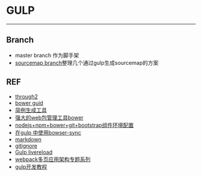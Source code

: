 #  GULP
----
## Branch
- master branch 作为脚手架
- [sourcemap branch](https://github.com/advence-liz/gulp/tree/sourcesmap)整理几个通过gulp生成sourcemap的方案
## REF
- [through2](https://github.com/rvagg/through2)
- <a href="https://github.com/bower/spec">bower guid</a>
- <a href="https://github.com/hawx1993/resume-master">简例生成工具</a>
- <a href="http://www.2cto.com/kf/201212/175989.html">强大的web包管理工具bower</a>
- <a href="http://jingyan.baidu.com/article/2a13832885099a074a134f97.html">nodejs+npm+bower+git+bootstrap组件环境配置</a>
- <a href="http://www.cnblogs.com/xljzlw/p/5215529.html">在gulp 中使用bowser-sync </a>
- <a href="http://wowubuntu.com/markdown/">markdown</a>
- <a href="https://github.com/newbreedofgeek/html5-skeletor/blob/master/.gitignore">gitignore</a>
- <a href="http://www.cnblogs.com/xjcjcsy/p/4467751.html">Gulp livereload</a>
- <a href="http://array_huang.coding.me/webpack-book/">webpack多页应用架构专题系列</a>
- <a href="https://www.w3ctech.com/topic/134">gulp开发教程</a>